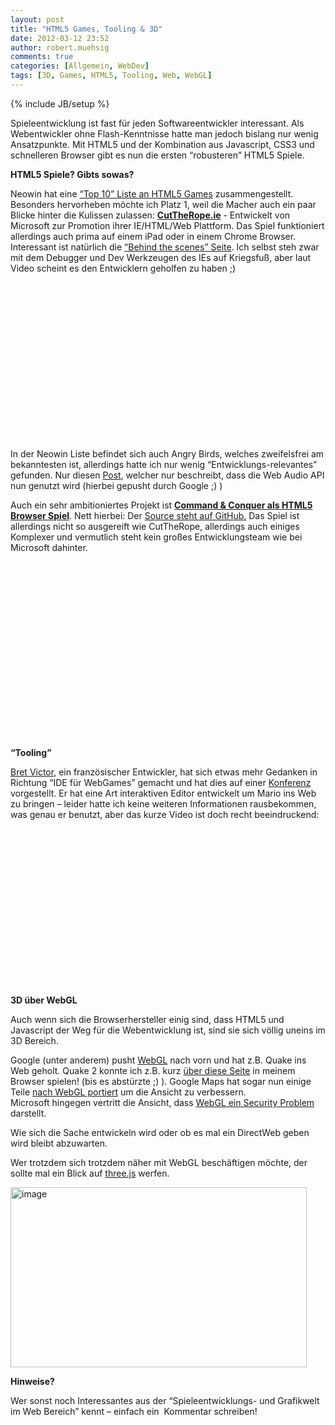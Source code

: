 ```yaml
---
layout: post
title: "HTML5 Games, Tooling & 3D"
date: 2012-03-12 23:52
author: robert.muehsig
comments: true
categories: [Allgemein, WebDev]
tags: [3D, Games, HTML5, Tooling, Web, WebGL]
---
```

{% include JB/setup %}
<p>Spieleentwicklung ist fast für jeden Softwareentwickler interessant. Als Webentwickler ohne Flash-Kenntnisse hatte man jedoch bislang nur wenig Ansatzpunkte. Mit HTML5 und der Kombination aus Javascript, CSS3 und schnelleren Browser gibt es nun die ersten “robusteren” HTML5 Spiele.</p> <p><strong>HTML5 Spiele? Gibts sowas?</strong></p> <p>Neowin hat eine <a href="http://www.neowin.net/news/top-10-html5-games">“Top 10” Liste an HTML5 Games</a> zusammengestellt. Besonders hervorheben möchte ich Platz 1, weil die Macher auch ein paar Blicke hinter die Kulissen zulassen: <a href="http://www.cuttherope.ie/"><strong>CutTheRope.ie</strong></a> - Entwickelt von Microsoft zur Promotion ihrer IE/HTML/Web Plattform. Das Spiel funktioniert allerdings auch prima auf einem iPad oder in einem Chrome Browser. Interessant ist natürlich die <a href="http://www.cuttherope.ie/dev/">“Behind the scenes” Seite</a>. Ich selbst steh zwar mit dem Debugger und Dev Werkzeugen des IEs auf Kriegsfuß, aber laut Video scheint es den Entwicklern geholfen zu haben ;)</p> <div style="padding-bottom: 0px; margin: 0px; padding-left: 0px; padding-right: 0px; display: inline; float: none; padding-top: 0px" id="scid:5737277B-5D6D-4f48-ABFC-DD9C333F4C5D:e55bf9bd-d562-413e-bbab-bdadb71735c0" class="wlWriterEditableSmartContent"><div><object width="448" height="252"><param name="movie" value="http://www.youtube.com/v/px_n1pNzEwI#!?hl=en&amp;hd=1"></param><embed src="http://www.youtube.com/v/px_n1pNzEwI#!?hl=en&amp;hd=1" type="application/x-shockwave-flash" width="448" height="252"></embed></object></div></div> <p>In der Neowin Liste befindet sich auch Angry Birds, welches zweifelsfrei am bekanntesten ist, allerdings hatte ich nur wenig “Entwicklungs-relevantes” gefunden. Nur diesen <a href="http://googlecode.blogspot.com/2012/01/angry-birds-chrome-now-uses-web-audio.html">Post</a>, welcher nur beschreibt, dass die Web Audio API nun genutzt wird (hierbei gepusht durch Google ;) ) </p> <p>Auch ein sehr ambitioniertes Projekt ist <a href="http://www.adityaravishankar.com/projects/games/command-and-conquer/"><strong>Command &amp; Conquer als HTML5 Browser Spiel</strong></a>. Nett hierbei: Der <a href="https://github.com/adityaravishankar/command-and-conquer/">Source steht auf GitHub.</a> Das Spiel ist allerdings nicht so ausgereift wie CutTheRope, allerdings auch einiges Komplexer und vermutlich steht kein großes Entwicklungsteam wie bei Microsoft dahinter.</p> <div style="padding-bottom: 0px; margin: 0px; padding-left: 0px; padding-right: 0px; display: inline; float: none; padding-top: 0px" id="scid:5737277B-5D6D-4f48-ABFC-DD9C333F4C5D:0cc17c90-eb25-4eae-8efa-591e07ffb50f" class="wlWriterEditableSmartContent"><div><object width="448" height="252"><param name="movie" value="http://www.youtube.com/v/lorDK_gY3CI?hl=en&amp;hd=1"></param><embed src="http://www.youtube.com/v/lorDK_gY3CI?hl=en&amp;hd=1" type="application/x-shockwave-flash" width="448" height="252"></embed></object></div></div> <p>&nbsp;</p>  <p><strong>“Tooling”</strong></p> <p><a href="http://www.hteumeuleu.fr/bret-victor-et-le-futur-des-interfaces-de-developpement/">Bret Victor</a>, ein französischer Entwickler, hat sich etwas mehr Gedanken in Richtung “IDE für WebGames” gemacht und hat dies auf einer <a href="http://vimeo.com/36579366">Konferenz</a> vorgestellt. Er hat eine Art interaktiven Editor entwickelt um Mario ins Web zu bringen – leider hatte ich keine weiteren Informationen rausbekommen, was genau er benutzt, aber das kurze Video ist doch recht beeindruckend:</p> <div style="padding-bottom: 0px; margin: 0px; padding-left: 0px; padding-right: 0px; display: inline; float: none; padding-top: 0px" id="scid:5737277B-5D6D-4f48-ABFC-DD9C333F4C5D:e5995113-f8c2-4ccc-bae4-120b57f06f55" class="wlWriterEditableSmartContent"><div><object width="448" height="252"><param name="movie" value="http://www.youtube.com/v/PlI-gPu3SPI?hl=en&amp;hd=1"></param><embed src="http://www.youtube.com/v/PlI-gPu3SPI?hl=en&amp;hd=1" type="application/x-shockwave-flash" width="448" height="252"></embed></object></div></div><strong></strong> <p><strong>3D über WebGL</strong></p> <p>Auch wenn sich die Browserhersteller einig sind, dass HTML5 und Javascript der Weg für die Webentwicklung ist, sind sie sich völlig uneins im 3D Bereich. </p> <p>Google (unter anderem) pusht <a href="http://www.knowyourstack.com/what-is/webgl">WebGL</a> nach vorn und hat z.B. Quake ins Web geholt. Quake 2 konnte ich z.B. kurz <a href="http://playwebgl.com/games/quake-2-webgl/">über diese Seite</a> in meinem Browser spielen! (bis es abstürzte ;) ). Google Maps hat sogar nun einige Teile <a href="http://www.chromeexperiments.com/detail/mapsgl/">nach WebGL portiert</a> um die Ansicht zu verbessern. <br>Microsoft hingegen vertritt die Ansicht, dass <a href="http://blogs.technet.com/b/srd/archive/2011/06/16/webgl-considered-harmful.aspx">WebGL ein Security Problem</a> darstellt.</p> <p>Wie sich die Sache entwickeln wird oder ob es mal ein DirectWeb geben wird bleibt abzuwarten. </p> <p>Wer trotzdem sich trotzdem näher mit WebGL beschäftigen möchte, der sollte mal ein Blick auf <a href="http://mrdoob.github.com/three.js/">three.js</a> werfen.</p> <p><a href="http://mrdoob.github.com/three.js/"><img style="background-image: none; border-bottom: 0px; border-left: 0px; padding-left: 0px; padding-right: 0px; display: inline; border-top: 0px; border-right: 0px; padding-top: 0px" title="image" border="0" alt="image" src="{{BASE_PATH}}/assets/wp-images/image1472.png" width="474" height="288"></a></p> <p><strong>Hinweise?</strong></p> <p>Wer sonst noch Interessantes aus der “Spieleentwicklungs- und Grafikwelt im Web Bereich” kennt – einfach ein&nbsp; Kommentar schreiben!</p>
